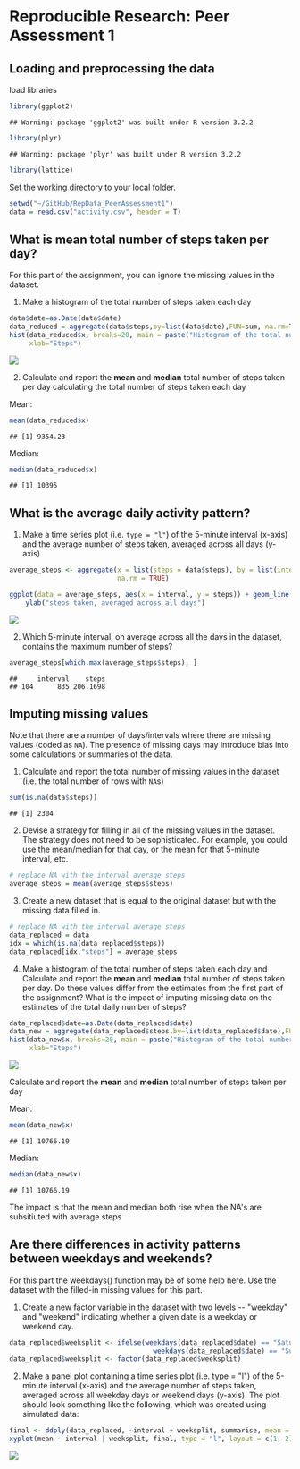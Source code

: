 # Reproducible Research: Peer Assessment 1

## Loading and preprocessing the data

load libraries


```r
library(ggplot2)
```

```
## Warning: package 'ggplot2' was built under R version 3.2.2
```

```r
library(plyr)
```

```
## Warning: package 'plyr' was built under R version 3.2.2
```

```r
library(lattice)
```

Set the working directory to your local folder.


```r
setwd("~/GitHub/RepData_PeerAssessment1")
data = read.csv("activity.csv", header = T)
```

## What is mean total number of steps taken per day?

For this part of the assignment, you can ignore the missing values in
the dataset.

1) Make a histogram of the total number of steps taken each day


```r
data$date=as.Date(data$date)
data_reduced = aggregate(data$steps,by=list(data$date),FUN=sum, na.rm=TRUE)
hist(data_reduced$x, breaks=20, main = paste("Histogram of the total number of steps taken each day"), 
     xlab="Steps")
```

![](PA1_template_files/figure-html/unnamed-chunk-3-1.png) 

2) Calculate and report the **mean** and **median** total number of steps taken per day
calculating the total number of steps taken each day

Mean:

```r
mean(data_reduced$x)
```

```
## [1] 9354.23
```

Median:

```r
median(data_reduced$x)
```

```
## [1] 10395
```

## What is the average daily activity pattern?

1. Make a time series plot (i.e. `type = "l"`) of the 5-minute interval (x-axis) and the average number of steps taken, averaged across all days (y-axis)


```r
average_steps <- aggregate(x = list(steps = data$steps), by = list(interval = data$interval), FUN = mean, 
                           na.rm = TRUE)

ggplot(data = average_steps, aes(x = interval, y = steps)) + geom_line() + xlab("5-minute interval") + 
    ylab("steps taken, averaged across all days")
```

![](PA1_template_files/figure-html/unnamed-chunk-6-1.png) 

2. Which 5-minute interval, on average across all the days in the dataset, contains the maximum number of steps?


```r
average_steps[which.max(average_steps$steps), ]
```

```
##     interval    steps
## 104      835 206.1698
```


## Imputing missing values

Note that there are a number of days/intervals where there are missing
values (coded as `NA`). The presence of missing days may introduce
bias into some calculations or summaries of the data.

1. Calculate and report the total number of missing values in the dataset (i.e. the total number of rows with `NA`s)


```r
sum(is.na(data$steps))
```

```
## [1] 2304
```

2. Devise a strategy for filling in all of the missing values in the dataset. The strategy does not need to be sophisticated. For example, you could use the mean/median for that day, or the mean for that 5-minute interval, etc.


```r
# replace NA with the interval average steps
average_steps = mean(average_steps$steps)
```

3. Create a new dataset that is equal to the original dataset but with the missing data filled in.


```r
# replace NA with the interval average steps
data_replaced = data
idx = which(is.na(data_replaced$steps))
data_replaced[idx,"steps"] = average_steps
```

4. Make a histogram of the total number of steps taken each day and Calculate and report the **mean** and **median** total number of steps taken per day. Do these values differ from the estimates from the first part of the assignment? What is the impact of imputing missing data on the estimates of the total daily number of steps?


```r
data_replaced$date=as.Date(data_replaced$date)
data_new = aggregate(data_replaced$steps,by=list(data_replaced$date),FUN=sum)
hist(data_new$x, breaks=20, main = paste("Histogram of the total number of steps taken each day"),
     xlab="Steps")
```

![](PA1_template_files/figure-html/unnamed-chunk-11-1.png) 

Calculate and report the **mean** and **median** total number of steps taken per day

Mean:

```r
mean(data_new$x)
```

```
## [1] 10766.19
```

Median:

```r
median(data_new$x)
```

```
## [1] 10766.19
```

The impact is that the mean and median both rise when the NA's are subsitiuted with average steps 


## Are there differences in activity patterns between weekdays and weekends?

For this part the weekdays() function may be of some help here. Use the dataset with the filled-in missing values for this part.

1. Create a new factor variable in the dataset with two levels -- "weekday" and "weekend" indicating whether a given date is a weekday or weekend day.


```r
data_replaced$weeksplit <- ifelse(weekdays(data_replaced$date) == "Saturday" | 
                                    weekdays(data_replaced$date) == "Sunday", "Weekend", "Weekday")
data_replaced$weeksplit <- factor(data_replaced$weeksplit)
```

2. Make a panel plot containing a time series plot (i.e. type = "l") of the 5-minute interval (x-axis) and the average number of steps taken, averaged across all weekday days or weekend days (y-axis). The plot should look something like the following, which was created using simulated data:


```r
final <- ddply(data_replaced, ~interval + weeksplit, summarise, mean = mean(steps))
xyplot(mean ~ interval | weeksplit, final, type = "l", layout = c(1, 2), xlab = "Interval", ylab = "Steps")
```

![](PA1_template_files/figure-html/unnamed-chunk-15-1.png) 
